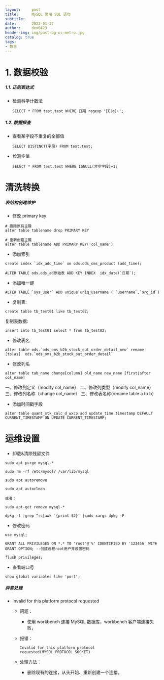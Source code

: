 ```yaml
---
layout:     post
title:      MySQL 常用 SQL 语句
subtitle:   
date:       2022-01-27
author:     dex0423
header-img: img/post-bg-os-metro.jpg
catalog: true
tags:
- 数仓
---
```



# 1. 数据校验

##### 1.1. 正则表达式

- 检测科学计数法
  
    ```SELECT * FROM test.test WHERE 日期 regexp '[E|e]+';```
  
##### 1.2. 数据探查

- 查看某字段不重复的全部值

    ```SELECT DISTINCT(字段) FROM test.test;```


- 检测空值

    ```SELECT * FROM test.test WHERE ISNULL(非空字段)=1;```
  

# 清洗转换


##### 表结构创建维护

- 修改 primary key

```aidl
# 删除原有主键
alter table tablename drop PRIMARY KEY

# 重新创建主键
alter table tablename ADD PRIMARY KEY('col_name')
```

- 添加索引

```aidl
create index `idx_add_time` on ods.ods_oms_product (add_time);

ALTER TABLE ods.ods_ad原始表 ADD KEY INDEX  idx_date(`日期`);

```

- 添加唯一键

```aidl
ALTER TABLE `sys_user` ADD unique uniq_username ( `username`,`org_id`)
```

- 复制表:

```
create table tb_test01 like tb_test02;
```

复制表数据:
```aidl
insert into tb_test01 select * from tb_test02;
```

- 修改表名

```aidl
alter table ods.`ods_oms_b2b_stock_out_order_detail_new` rename [to|as]  ods.`ods_oms_b2b_stock_out_order_detail`
```

- 修改列名

```aidl
alter table tab_name change[column] old_name new_name [first|after col_name]
```

一、修改列定义（modify col_name）
二、修改列类型（modify col_name）
三、修改列名称（change col_name）
三、修改表名称(rename table a to b）

- 添加时间戳字段

```aidl
alter table quant_stk_calc_d_wxcp add update_time timestamp DEFAULT CURRENT_TIMESTAMP ON UPDATE CURRENT_TIMESTAMP;
```


# 运维设置

- 卸载&清除残留文件
```aidl
sudo apt purge mysql-*

sudo rm -rf /etc/mysql/ /var/lib/mysql

sudo apt autoremove 

sudo apt autoclean

或者：

sudo apt-get remove mysql-*

dpkg -l |grep ^rc|awk '{print $2}' |sudo xargs dpkg -P

```

- 修改密码
```aidl
use mysql;

GRANT ALL PRIVILEGES ON *.* TO 'root'@'%' IDENTIFIED BY '123456' WITH GRANT OPTION; --创建远程root用户并设置密码

flush privileges;
```

- 查看端口号
```aidl
show global variables like 'port';
```

##### 异常处理

- Invalid for this platform protocol requested

  - 问题：
    - 使用 workbench 连接 MySQL 数据库，workbench 客户端连接失败，
  
  - 报错：
    ```aidl
    Invalid for this platform protocol requested(MYSQL_PROTOCOL_SOCKET)
    ```
    
  - 处理方法：
    - 删除现有的连接，从头开始、重新创建一个连接。
  